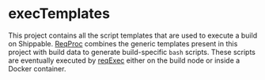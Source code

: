# execTemplates

This project contains all the script templates that are used to execute a build
on Shippable. [ReqProc](https://github.com/Shippable/kermit-reqProc) combines the generic
templates present in this project with build data to generate
build-specific `bash` scripts. These scripts are eventually executed by [reqExec](https://github.com/Shippable/reqExec)
either on the build node or inside a Docker container.

